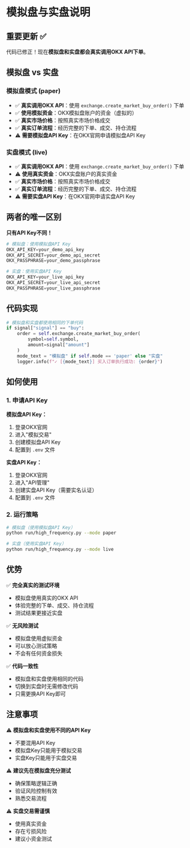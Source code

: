 # 模拟盘与实盘说明

## 重要更新 ✅

代码已修正！现在**模拟盘和实盘都会真实调用OKX API下单**。

## 模拟盘 vs 实盘

### 模拟盘模式 (paper)
- ✅ **真实调用OKX API**：使用 `exchange.create_market_buy_order()` 下单
- ✅ **使用模拟资金**：OKX模拟盘账户的资金（虚拟的）
- ✅ **真实市场价格**：按照真实市场价格成交
- ✅ **真实订单流程**：经历完整的下单、成交、持仓流程
- ⚠️ **需要模拟盘API Key**：在OKX官网申请模拟盘API Key

### 实盘模式 (live)
- ✅ **真实调用OKX API**：使用 `exchange.create_market_buy_order()` 下单
- ⚠️ **使用真实资金**：OKX实盘账户的真实资金
- ✅ **真实市场价格**：按照真实市场价格成交
- ✅ **真实订单流程**：经历完整的下单、成交、持仓流程
- ⚠️ **需要实盘API Key**：在OKX官网申请实盘API Key

## 两者的唯一区别

**只有API Key不同！**

```python
# 模拟盘：使用模拟盘API Key
OKX_API_KEY=your_demo_api_key
OKX_API_SECRET=your_demo_api_secret
OKX_PASSPHRASE=your_demo_passphrase

# 实盘：使用实盘API Key
OKX_API_KEY=your_live_api_key
OKX_API_SECRET=your_live_api_secret
OKX_PASSPHRASE=your_live_passphrase
```

## 代码实现

```python
# 模拟盘和实盘都使用相同的下单代码
if signal["signal"] == "buy":
    order = self.exchange.create_market_buy_order(
        symbol=self.symbol,
        amount=signal["amount"]
    )
    mode_text = "模拟盘" if self.mode == 'paper' else "实盘"
    logger.info(f"✓ [{mode_text}] 买入订单执行成功: {order}")
```

## 如何使用

### 1. 申请API Key

**模拟盘API Key：**
1. 登录OKX官网
2. 进入"模拟交易"
3. 创建模拟盘API Key
4. 配置到 `.env` 文件

**实盘API Key：**
1. 登录OKX官网
2. 进入"API管理"
3. 创建实盘API Key（需要实名认证）
4. 配置到 `.env` 文件

### 2. 运行策略

```bash
# 模拟盘（使用模拟盘API Key）
python run/high_frequency.py --mode paper

# 实盘（使用实盘API Key）
python run/high_frequency.py --mode live
```

## 优势

✅ **完全真实的测试环境**
- 模拟盘使用真实的OKX API
- 体验完整的下单、成交、持仓流程
- 测试结果更接近实盘

✅ **无风险测试**
- 模拟盘使用虚拟资金
- 可以放心测试策略
- 不会有任何资金损失

✅ **代码一致性**
- 模拟盘和实盘使用相同的代码
- 切换到实盘时无需修改代码
- 只需更换API Key即可

## 注意事项

⚠️ **模拟盘和实盘使用不同的API Key**
- 不要混用API Key
- 模拟盘Key只能用于模拟交易
- 实盘Key只能用于实盘交易

⚠️ **建议先在模拟盘充分测试**
- 确保策略逻辑正确
- 验证风险控制有效
- 熟悉交易流程

⚠️ **实盘交易需谨慎**
- 使用真实资金
- 存在亏损风险
- 建议小资金测试
